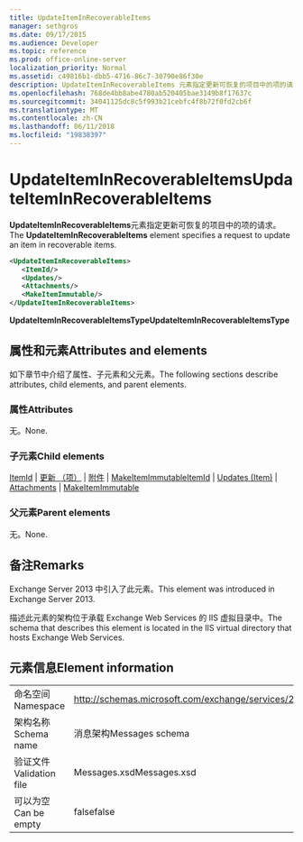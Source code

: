 ```yaml
---
title: UpdateItemInRecoverableItems
manager: sethgros
ms.date: 09/17/2015
ms.audience: Developer
ms.topic: reference
ms.prod: office-online-server
localization_priority: Normal
ms.assetid: c49816b1-dbb5-4716-86c7-30790e86f30e
description: UpdateItemInRecoverableItems 元素指定更新可恢复的项目中的项的请求。
ms.openlocfilehash: 768de4bb8abe4780ab520405bae3149b8f17637c
ms.sourcegitcommit: 34041125dc8c5f993b21cebfc4f8b72f0fd2cb6f
ms.translationtype: MT
ms.contentlocale: zh-CN
ms.lasthandoff: 06/11/2018
ms.locfileid: "19838397"
---
```

# <a name="updateiteminrecoverableitems"></a><span data-ttu-id="dd081-103">UpdateItemInRecoverableItems</span><span class="sxs-lookup"><span data-stu-id="dd081-103">UpdateItemInRecoverableItems</span></span>

<span data-ttu-id="dd081-104">**UpdateItemInRecoverableItems**元素指定更新可恢复的项目中的项的请求。</span><span class="sxs-lookup"><span data-stu-id="dd081-104">The **UpdateItemInRecoverableItems** element specifies a request to update an item in recoverable items.</span></span> 
  
```XML
<UpdateItemInRecoverableItems>
   <ItemId/>
   <Updates/>
   <Attachments/>
   <MakeItemImmutable/>
</UpdateItemInRecoverableItems>
```

 <span data-ttu-id="dd081-105">**UpdateItemInRecoverableItemsType**</span><span class="sxs-lookup"><span data-stu-id="dd081-105">**UpdateItemInRecoverableItemsType**</span></span>
## <a name="attributes-and-elements"></a><span data-ttu-id="dd081-106">属性和元素</span><span class="sxs-lookup"><span data-stu-id="dd081-106">Attributes and elements</span></span>

<span data-ttu-id="dd081-107">如下章节中介绍了属性、子元素和父元素。</span><span class="sxs-lookup"><span data-stu-id="dd081-107">The following sections describe attributes, child elements, and parent elements.</span></span>
  
### <a name="attributes"></a><span data-ttu-id="dd081-108">属性</span><span class="sxs-lookup"><span data-stu-id="dd081-108">Attributes</span></span>

<span data-ttu-id="dd081-109">无。</span><span class="sxs-lookup"><span data-stu-id="dd081-109">None.</span></span>
  
### <a name="child-elements"></a><span data-ttu-id="dd081-110">子元素</span><span class="sxs-lookup"><span data-stu-id="dd081-110">Child elements</span></span>

<span data-ttu-id="dd081-111">[ItemId](itemid.md) | [更新 （项）](updates-item.md) | [附件](attachments-ex15websvcsotherref.md) | [MakeItemImmutable](makeitemimmutable.md)</span><span class="sxs-lookup"><span data-stu-id="dd081-111">[ItemId](itemid.md) | [Updates (Item)](updates-item.md) | [Attachments](attachments-ex15websvcsotherref.md) | [MakeItemImmutable](makeitemimmutable.md)</span></span>
  
### <a name="parent-elements"></a><span data-ttu-id="dd081-112">父元素</span><span class="sxs-lookup"><span data-stu-id="dd081-112">Parent elements</span></span>

<span data-ttu-id="dd081-113">无。</span><span class="sxs-lookup"><span data-stu-id="dd081-113">None.</span></span>
  
## <a name="remarks"></a><span data-ttu-id="dd081-114">备注</span><span class="sxs-lookup"><span data-stu-id="dd081-114">Remarks</span></span>

<span data-ttu-id="dd081-115">Exchange Server 2013 中引入了此元素。</span><span class="sxs-lookup"><span data-stu-id="dd081-115">This element was introduced in Exchange Server 2013.</span></span>
  
<span data-ttu-id="dd081-116">描述此元素的架构位于承载 Exchange Web Services 的 IIS 虚拟目录中。</span><span class="sxs-lookup"><span data-stu-id="dd081-116">The schema that describes this element is located in the IIS virtual directory that hosts Exchange Web Services.</span></span>
  
## <a name="element-information"></a><span data-ttu-id="dd081-117">元素信息</span><span class="sxs-lookup"><span data-stu-id="dd081-117">Element information</span></span>

|||
|:-----|:-----|
|<span data-ttu-id="dd081-118">命名空间</span><span class="sxs-lookup"><span data-stu-id="dd081-118">Namespace</span></span>  <br/> |http://schemas.microsoft.com/exchange/services/2006/messages  <br/> |
|<span data-ttu-id="dd081-119">架构名称</span><span class="sxs-lookup"><span data-stu-id="dd081-119">Schema name</span></span>  <br/> |<span data-ttu-id="dd081-120">消息架构</span><span class="sxs-lookup"><span data-stu-id="dd081-120">Messages schema</span></span>  <br/> |
|<span data-ttu-id="dd081-121">验证文件</span><span class="sxs-lookup"><span data-stu-id="dd081-121">Validation file</span></span>  <br/> |<span data-ttu-id="dd081-122">Messages.xsd</span><span class="sxs-lookup"><span data-stu-id="dd081-122">Messages.xsd</span></span>  <br/> |
|<span data-ttu-id="dd081-123">可以为空</span><span class="sxs-lookup"><span data-stu-id="dd081-123">Can be empty</span></span>  <br/> |<span data-ttu-id="dd081-124">false</span><span class="sxs-lookup"><span data-stu-id="dd081-124">false</span></span>  <br/> |
   

